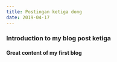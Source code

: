 ```yaml
---
title: Postingan ketiga dong
date: 2019-04-17
---
```

### Introduction to my blog post ketiga

#### Great content of my first blog